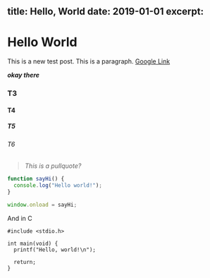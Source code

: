 title: Hello, World
date: 2019-01-01
excerpt: 
---
# Hello World

This is a new test post. This is a paragraph. [Google Link](https://google.com)

***okay there***

### T3
#### T4
##### T5
###### T6

> *This is a pullquote?*

```javascript
function sayHi() {
  console.log("Hello world!");
}

window.onload = sayHi;
```

And in C
```clike
#include <stdio.h>

int main(void) {
  printf("Hello, world!\n");

  return;
}
```

